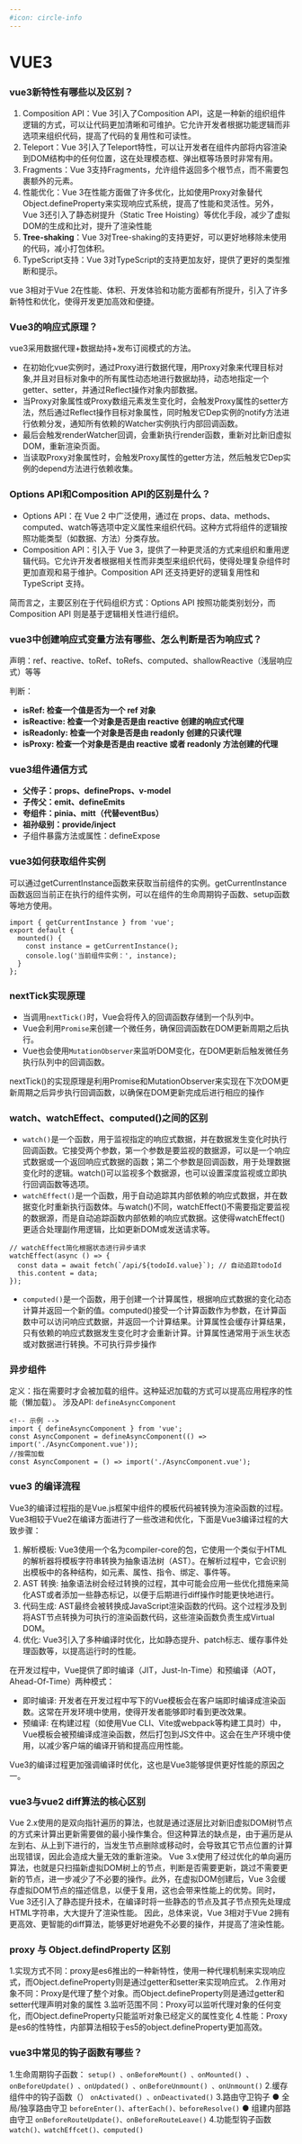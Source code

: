 ```yaml
---
#icon: circle-info
---
```

# VUE3

### vue3新特性有哪些以及区别？

1. Composition API：Vue 3引入了Composition API，这是一种新的组织组件逻辑的方式，可以让代码更加清晰和可维护。它允许开发者根据功能逻辑而非选项来组织代码，提高了代码的复用性和可读性。
2. Teleport：Vue 3引入了Teleport特性，可以让开发者在组件内部将内容渲染到DOM结构中的任何位置，这在处理模态框、弹出框等场景时非常有用。
3. Fragments：Vue 3支持Fragments，允许组件返回多个根节点，而不需要包裹额外的元素。
4. 性能优化：Vue 3在性能方面做了许多优化，比如使用Proxy对象替代Object.defineProperty来实现响应式系统，提高了性能和灵活性。另外，Vue 3还引入了静态树提升（Static Tree Hoisting）等优化手段，减少了虚拟DOM的生成和比对，提升了渲染性能
5. **Tree-shaking**：Vue 3对Tree-shaking的支持更好，可以更好地移除未使用的代码，减小打包体积。
6. TypeScript支持：Vue 3对TypeScript的支持更加友好，提供了更好的类型推断和提示。

vue 3相对于Vue 2在性能、体积、开发体验和功能方面都有所提升，引入了许多新特性和优化，使得开发更加高效和便捷。

### Vue3的响应式原理？

vue3采用数据代理+数据劫持+发布订阅模式的方法。

* 在初始化vue实例时，通过Proxy进行数据代理，用Proxy对象来代理目标对象,并且对目标对象中的所有属性动态地进行数据劫持，动态地指定一个getter、setter，并通过Reflect操作对象内部数据。
* 当Proxy对象属性或Proxy数组元素发生变化时，会触发Proxy属性的setter方法，然后通过Reflect操作目标对象属性，同时触发它Dep实例的notify方法进行依赖分发，通知所有依赖的Watcher实例执行内部回调函数。
* 最后会触发renderWatcher回调，会重新执行render函数，重新对比新旧虚拟DOM，重新渲染页面。
* 当读取Proxy对象属性时，会触发Proxy属性的getter方法，然后触发它Dep实例的depend方法进行依赖收集。

### Options API和Composition API的区别是什么？

* Options API：在 Vue 2 中广泛使用，通过在  props、data、methods、computed、watch等选项中定义属性来组织代码。这种方式将组件的逻辑按照功能类型（如数据、方法）分类存放。
* Composition API：引入于 Vue 3，提供了一种更灵活的方式来组织和重用逻辑代码。它允许开发者根据相关性而非类型来组织代码，使得处理复杂组件时更加直观和易于维护。Composition API 还支持更好的逻辑复用性和 TypeScript 支持。

简而言之，主要区别在于代码组织方式：Options API 按照功能类别划分，而 Composition API 则是基于逻辑相关性进行组织。

### vue3中创建响应式变量方法有哪些、怎么判断是否为响应式？

声明：ref、reactive、toRef、toRefs、computed、shallowReactive（浅层响应式）等等

判断：

* **isRef: 检查一个值是否为一个 ref 对象**
* **isReactive: 检查一个对象是否是由 reactive 创建的响应式代理**
* **isReadonly: 检查一个对象是否是由 readonly 创建的只读代理**
* **isProxy: 检查一个对象是否是由 reactive 或者 readonly 方法创建的代理**

### vue3组件通信方式

* **父传子：props、defineProps、v-model**
* **子传父：emit、defineEmits**
* **夸组件：pinia、mitt（代替eventBus）**
* **祖孙级别：provide/inject**
* 子组件暴露方法或属性：defineExpose

### vue3如何获取组件实例

可以通过getCurrentInstance函数来获取当前组件的实例。getCurrentInstance函数返回当前正在执行的组件实例，可以在组件的生命周期钩子函数、setup函数等地方使用。

```
import { getCurrentInstance } from 'vue';
export default {
  mounted() {
    const instance = getCurrentInstance();
    console.log('当前组件实例：', instance);
  }
};
```

### nextTick实现原理

* 当调用`nextTick()`时，Vue会将传入的回调函数存储到一个队列中。
* Vue会利用`Promise`来创建一个微任务，确保回调函数在DOM更新周期之后执行。
* Vue也会使用`MutationObserver`来监听DOM变化，在DOM更新后触发微任务执行队列中的回调函数。

nextTick()的实现原理是利用Promise和MutationObserver来实现在下次DOM更新周期之后异步执行回调函数，以确保在DOM更新完成后进行相应的操作

### watch、watchEffect、computed()之间的区别

* `watch()`是一个函数，用于监视指定的响应式数据，并在数据发生变化时执行回调函数。它接受两个参数，第一个参数是要监视的数据源，可以是一个响应式数据或一个返回响应式数据的函数；第二个参数是回调函数，用于处理数据变化时的逻辑。watch()可以监视多个数据源，也可以设置深度监视或立即执行回调函数等选项。
* `watchEffect()`是一个函数，用于自动追踪其内部依赖的响应式数据，并在数据变化时重新执行函数体。与watch()不同，watchEffect()不需要指定要监视的数据源，而是自动追踪函数内部依赖的响应式数据。这使得watchEffect()更适合处理副作用逻辑，比如更新DOM或发送请求等。

```
// watchEffect简化根据状态进行异步请求
watchEffect(async () => {
  const data = await fetch(`/api/${todoId.value}`); // 自动追踪todoId
  this.content = data;
});
```

* `computed()`是一个函数，用于创建一个计算属性，根据响应式数据的变化动态计算并返回一个新的值。computed()接受一个计算函数作为参数，在计算函数中可以访问响应式数据，并返回一个计算结果。计算属性会缓存计算结果，只有依赖的响应式数据发生变化时才会重新计算。计算属性通常用于派生状态或对数据进行转换。不可执行异步操作

### 异步组件

定义：指在需要时才会被加载的组件。这种延迟加载的方式可以提高应用程序的性能（懒加载）。
涉及API: `defineAsyncComponent`

```
<!-- 示例 -->
import { defineAsyncComponent } from 'vue';
const AsyncComponent = defineAsyncComponent(() => import('./AsyncComponent.vue'));
//按需加载
const AsyncComponent = () => import('./AsyncComponent.vue');
```

### vue3 的编译流程

Vue3的编译过程指的是Vue.js框架中组件的模板代码被转换为渲染函数的过程。Vue3相较于Vue2在编译方面进行了一些改进和优化，下面是Vue3编译过程的大致步骤：

1. 解析模板: Vue3使用一个名为compiler-core的包，它使用一个类似于HTML的解析器将模板字符串转换为抽象语法树（AST）。在解析过程中，它会识别出模板中的各种结构，如元素、属性、指令、绑定、事件等。
2. AST 转换: 抽象语法树会经过转换的过程，其中可能会应用一些优化措施来简化AST或者添加一些静态标记，以便于后期进行diff操作时能更快地进行。
3. 代码生成: AST最终会被转换成JavaScript渲染函数的代码。这个过程涉及到将AST节点转换为可执行的渲染函数代码，这些渲染函数负责生成Virtual DOM。
4. 优化: Vue3引入了多种编译时优化，比如静态提升、patch标志、缓存事件处理函数等，以提高运行时的性能。

在开发过程中，Vue提供了即时编译（JIT，Just-In-Time）和预编译（AOT，Ahead-Of-Time）两种模式：

- 即时编译: 开发者在开发过程中写下的Vue模板会在客户端即时编译成渲染函数。这常在开发环境中使用，使得开发者能够即时看到更改效果。
- 预编译: 在构建过程（如使用Vue CLI、Vite或webpack等构建工具时）中，Vue模板会被预编译成渲染函数，然后打包到JS文件中。这会在生产环境中使用，以减少客户端的编译开销和提高应用性能。

Vue3的编译过程更加强调编译时优化，这也是Vue3能够提供更好性能的原因之一。

### vue3与vue2 diff算法的核心区别

Vue 2.x使用的是双向指针遍历的算法，也就是通过逐层比对新旧虚拟DOM树节点的方式来计算出更新需要做的最小操作集合。但这种算法的缺点是，由于遍历是从左到右、从上到下进行的，当发生节点删除或移动时，会导致其它节点位置的计算出现错误，因此会造成大量无效的重新渲染。
Vue 3.x使用了经过优化的单向遍历算法，也就是只扫描新虚拟DOM树上的节点，判断是否需要更新，跳过不需要更新的节点，进一步减少了不必要的操作。此外，在虚拟DOM创建后，Vue 3会缓存虚拟DOM节点的描述信息，以便于复用，这也会带来性能上的优势。同时，Vue 3还引入了静态提升技术，在编译时将一些静态的节点及其子节点预先处理成HTML字符串，大大提升了渲染性能。
因此，总体来说，Vue 3相对于Vue 2拥有更高效、更智能的diff算法，能够更好地避免不必要的操作，并提高了渲染性能。

### proxy 与 Object.defindProperty 区别

1.实现方式不同：proxy是es6推出的一种新特性，使用一种代理机制来实现响应式，而Object.defineProperty则是通过getter和setter来实现响应式。
2.作用对象不同：Proxy是代理了整个对象。而Object.defineProperty则是通过getter和setter代理声明对象的属性
3.监听范围不同：Proxy可以监听代理对象的任何变化，而Object.defineProperty只能监听对象已经定义的属性变化
4.性能：Proxy是es6的性特性，内部算法相较于es5的object.defineProperty更加高效。

### vue3中常见的钩子函数有哪些？

1.生命周期钩子函数：
`setup() 、onBeforeMount() 、onMounted() 、onBeforeUpdate() 、onUpdated() 、onBeforeUnmount() 、onUnmount()`
2.缓存组件中的钩子函数（<keep-alive>）
`onActivated() 、onDeactivated()`
3.路由守卫钩子
● 全局/独享路由守卫
`beforeEnter()、afterEach()、beforeResolve()`
● 组建内部路由守卫
`onBeforeRouteUpdate()、onBeforeRouteLeave()`
4.功能型钩子函数
`watch()、watchEffcet()、computed()`
